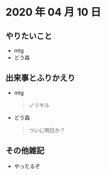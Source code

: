 # 2020 年 04 月 10 日

## やりたいこと

- mtg
- どう森

## 出来事とふりかえり

- mtg
  > ノリキル
- どう森
  > ついに明日か？

## その他雑記

- やったるぞ
